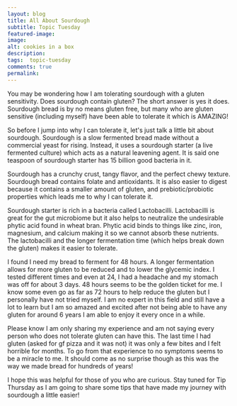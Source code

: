 ```yaml
---
layout: blog
title: All About Sourdough
subtitle: Topic Tuesday
featured-image:
image:
alt: cookies in a box
description:
tags:  topic-tuesday
comments: true
permalink:
---
```


You may be wondering how I am tolerating sourdough with a gluten sensitivity. Does sourdough contain gluten? The short answer is yes it does. Sourdough bread is by no means gluten free, but many who are gluten sensitive (including myself) have been able to tolerate it which is AMAZING!

So before I jump into why I can tolerate it, let's just talk a little bit about sourdough. Sourdough is a slow fermented bread made without a commercial yeast for rising. Instead, it uses a sourdough starter (a live fermented culture) which acts as a natural leavening agent. It is said one teaspoon of sourdough starter has 15 billion good bacteria in it.

Sourdough has a crunchy crust, tangy flavor, and the perfect chewy texture. Sourdough bread contains folate and antioxidants. It is also easier to digest because it contains a smaller amount of gluten, and prebiotic/probiotic properties which leads me to why I can tolerate it.

Sourdough starter is rich in a bacteria called Lactobacilli. Lactobacilli is great for the gut microbiome but it also helps to neutralize the undesirable phytic acid found in wheat bran. Phytic acid binds to things like zinc, iron, magnesium, and calcium making it so we cannot absorb these nutrients. The lactobacilli and the longer fermentation time (which helps break down the gluten) makes it easier to tolerate. 

I found I need my bread to ferment for 48 hours. A longer fermentation allows for more gluten to be reduced and to lower the glycemic index. I tested different times and even at 24, I had a headache and my stomach was off for about 3 days. 48 hours seems to be the golden ticket for me. I know some even go as far as 72 hours to help reduce the gluten but I personally have not tried myself. I am no expert in this field and still have a lot to learn but I am so amazed and excited after not being able to have any gluten for around 6 years I am able to enjoy it every once in a while.

Please know I am only sharing my experience and am not saying every person who does not tolerate gluten can have this. The last time I had gluten (asked for gf pizza and it was not) it was only a few bites and I felt horrible for months. To go from that experience to no symptoms seems to be a miracle to me. It should come as no surprise though as this was the way we made bread for hundreds of years!

I hope this was helpful for those of you who are curious. Stay tuned for Tip Thursday as I am going to share some tips that have made my journey with sourdough a little easier!
